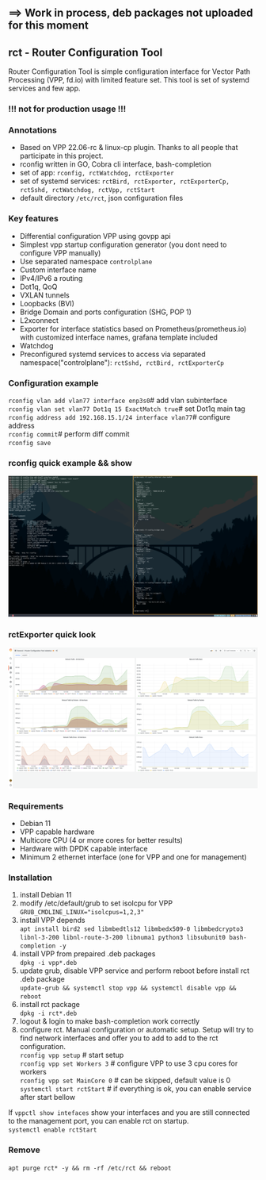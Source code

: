 ## ==> Work in process, deb packages not uploaded for this moment

## rct - Router Configuration Tool

Router Configuration Tool is simple configuration interface for Vector Path Processing (VPP, fd.io) with limited feature set. This tool is set of systemd services and few app.

### !!! not for production usage !!!

### Annotations
- Based on VPP 22.06-rc & linux-cp plugin. Thanks to all people that participate in this project.
- rconfig written in GO, Cobra cli interface, bash-completion
- set of app: `rconfig, rctWatchdog, rctExporter`
- set of systemd services: `rctBird, rctExporter, rctExporterCp, rctSshd, rctWatchdog, rctVpp, rctStart`
- default directory `/etc/rct`, json configuration files
 
### Key features
- Differential configuration VPP using govpp api
- Simplest vpp startup configuration generator (you dont need to configure VPP manually)
- Use separated namespace `controlplane`
- Custom interface name
- IPv4/IPv6 a routing
- Dot1q, QoQ
- VXLAN tunnels
- Loopbacks (BVI)
- Bridge Domain and ports configuration (SHG, POP 1)
- L2xconnect
- Exporter for interface statistics based on Prometheus(prometheus.io) with customized interface names, grafana template included
- Watchdog
- Preconfigured systemd services to access via separated namespace("controlplane"): `rctSshd, rctBird, rctExporterCp`

### Configuration example
`rconfig vlan add vlan77 interface enp3s0`# add vlan subinterface\
`rconfig vlan set vlan77 Dot1q 15 ExactMatch true`# set Dot1q main tag\
`rconfig address add 192.168.15.1/24 interface vlan77`# configure address\
`rconfig commit`# perform diff commit\
`rconfig save`

### rconfig quick example && show
![rconfig example](rconfigExample2.png?raw=true)

### rctExporter quick look
![rctExporter example](rctExporter2.png?raw=true)


### Requirements
* Debian 11
* VPP capable hardware
* Multicore CPU (4 or more cores for better results)
* Hardware with DPDK capable interface
* Minimum 2 ethernet interface (one for VPP and one for management)

### Installation
1. install Debian 11 
2. modify /etc/default/grub to set isolcpu for VPP\
```GRUB_CMDLINE_LINUX="isolcpus=1,2,3"```
3. install VPP depends\
`apt install bird2 sed libmbedtls12 libmbedx509-0 libmbedcrypto3 libnl-3-200 libnl-route-3-200 libnuma1 python3 libsubunit0 bash-completion -y`
4. install VPP from prepaired .deb packages\
`dpkg -i vpp*.deb`
5. update grub, disable VPP service and perform reboot before install rct .deb package\
`update-grub && systemctl stop vpp && systemctl disable vpp && reboot`
6. install rct package\
`dpkg -i rct*.deb`
7. logout & login to make bash-completion work correctly
8. configure rct. Manual configuration or automatic setup. Setup will try to find network interfaces and offer you to add to add to the rct configuration.\
`rconfig vpp setup` # start setup\
`rconfig vpp set Workers 3` # configure VPP to use 3 cpu cores for workers\
`rconfig vpp set MainCore 0` # can be skipped, default value is 0\
`systemctl start rctStart` # if everything is ok, you can enable service after start bellow

If `vppctl show intefaces` show your interfaces and you are still connected to the management port, you can enable rct on startup.\
`systemctl enable rctStart`

### Remove
`apt purge rct* -y && rm -rf /etc/rct && reboot`
